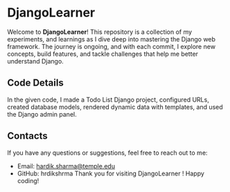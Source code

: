 
# DjangoLearner

Welcome to **DjangoLearner**! This repository is a collection of my experiments, and learnings as I dive deep into mastering the Django web framework. The journey is ongoing, and with each commit, I explore new concepts, build features, and tackle challenges that help me better understand Django.



## Code Details

In the given code, I made a Todo List Django project, configured URLs, created database models, rendered dynamic data with templates, and used the Django admin panel.
## Contacts

If you have any questions or suggestions, feel free to reach out to me:
- Email: hardik.sharma@temple.edu
- GitHub: hrdikshrma
Thank you for visiting DjangoLearner ! Happy coding!